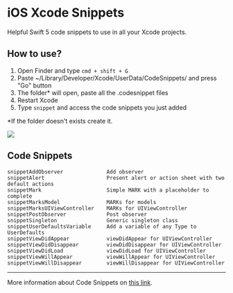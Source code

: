 # iOS Xcode Snippets

Helpful Swift 5 code snippets to use in all your Xcode projects.

## How to use?
1. Open Finder and type `cmd + shift + G`
2. Paste ~/Library/Developer/Xcode/UserData/CodeSnippets/ and press "Go" button
3. The folder* will open, paste all the .codesnippet files
4. Restart Xcode
5. Type `snippet` and access the code snippets you just added

*If the folder doesn't exists create it.

![](demo.gif)

## Code Snippets

```
snippetAddObserver              Add observer
snippetAlert                    Present alert or action sheet with two default actions
snippetMark                     Simple MARK with a placeholder to complete
snippetMarksModel               MARKs for models
snippetMarksUIViewController    MARKs for UIViewController
snippetPostObserver             Post observer
snippetSingleton                Generic singleton class
snippetUserDefaultsVariable     Add a variable of any Type to UserDefaults
snippetViewDidAppear            viewDidAppear for UIViewController
snippetViewDidDisappear         viewDidDisappear for UIViewController
snippetViewDidLoad              viewDidLoad for UIViewController
snippetViewWillAppear           viewWillAppear for UIViewController
snippetViewWillDisappear        viewWillDisappear for UIViewController
```

---

More information about Code Snippets on [this link](https://medium.com/@mjurfest/helpful-code-snippets-for-ios-21aa5ef894de#2720-c476906db172).
